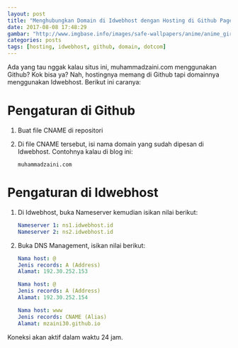 ```yaml
---
layout: post
title: "Menghubungkan Domain di Idwebhost dengan Hosting di Github Pages"
date: 2017-08-08 17:48:29
gambar: "http://www.imgbase.info/images/safe-wallpapers/anime/anime_girls/48454_anime_girls_anime_girls_room.jpg"
categories: posts
tags: [hosting, idwebhost, github, domain, dotcom]
---
```


Ada yang tau nggak kalau situs ini, muhammadzaini.com menggunakan Github? Kok bisa ya? Nah, hostingnya memang di Github tapi domainnya menggunakan Idwebhost. Berikut ini caranya:

# Pengaturan di Github

1. Buat file CNAME di repositori
2. Di file CNAME tersebut, isi nama domain yang sudah dipesan di Idwebhost. Contohnya kalau di blog ini:

    ```
    muhammadzaini.com
    ```

# Pengaturan di Idwebhost

1. Di Idwebhost, buka Nameserver kemudian isikan nilai berikut:

    ```yaml
    Nameserver 1: ns1.idwebhost.id
    Nameserver 2: ns2.idwebhost.id
    ```

2. Buka DNS Management, isikan nilai berikut:

    ```yaml
    Nama host: @
    Jenis records: A (Address)
    Alamat: 192.30.252.153

    Nama host: @
    Jenis records: A (Address)
    Alamat: 192.30.252.154

    Nama host: www
    Jenis records: CNAME (Alias)
    Alamat: mzaini30.github.io
    ```

Koneksi akan aktif dalam waktu 24 jam.